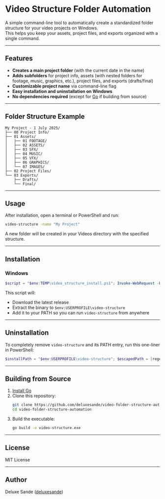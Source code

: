 # Video Structure Folder Automation

A simple command-line tool to automatically create a standardized folder structure for your video projects on Windows.  
This helps you keep your assets, project files, and exports organized with a single command.

---

## Features

- **Creates a main project folder** (with the current date in the name)
- **Adds subfolders** for project info, assets (with nested folders for footage, music, graphics, etc.), project files, and exports (drafts/final)
- **Customizable project name** via command-line flag
- **Easy installation and uninstallation on Windows**
- **No dependencies required** (except for [Go](https://golang.org/) if building from source)

---

## Folder Structure Example

```
My Project - 1 July 2025/
├── 00 Project Info/
├── 01 Assets/
│   ├── 01 FOOTAGE/
│   ├── 02 ASSETS/
│   ├── 03 SFX/
│   ├── 04 MUSIC/
│   ├── 05 VFX/
│   ├── 06 GRAPHICS/
│   └── 07 IMAGES/
├── 02 Project Files/
└── 03 Exports/
    ├── Drafts/
    └── Final/
```

---

## Usage

After installation, open a terminal or PowerShell and run:

```sh
video-structure -name "My Project"
```

A new folder will be created in your Videos directory with the specified structure.

---

## Installation

### Windows

```powershell
$script = "$env:TEMP\video_structure_install.ps1"; Invoke-WebRequest -Uri 'https://raw.githubusercontent.com/deluxesande/video-folder-structure-automation/main/install/install.ps1' -OutFile $script; & $script; Remove-Item $script
```

This script will:
- Download the latest release
- Extract the binary to `$env:USERPROFILE\video-structure`
- Add it to your PATH so you can run `video-structure` from anywhere

---

## Uninstallation

To completely remove `video-structure` and its PATH entry, run this one-liner in PowerShell:

```powershell
$installPath = "$env:USERPROFILE\video-structure"; $escapedPath = [regex]::Escape(";$installPath"); [Environment]::SetEnvironmentVariable("Path", ($env:Path -replace $escapedPath, ""), [EnvironmentVariableTarget]::User); Remove-Item -Recurse -Force $installPath; Write-Host "video-structure uninstalled successfully."
```

---

## Building from Source

1. [Install Go](https://golang.org/dl/)
2. Clone this repository:
    ```sh
    git clone https://github.com/deluxesande/video-folder-structure-automation.git
    cd video-folder-structure-automation
    ```
3. Build the executable:
    ```sh
    go build -o video-structure.exe
    ```

---

## License

MIT License

---

## Author

Deluxe Sande ([deluxesande](https://github.com/deluxesande))